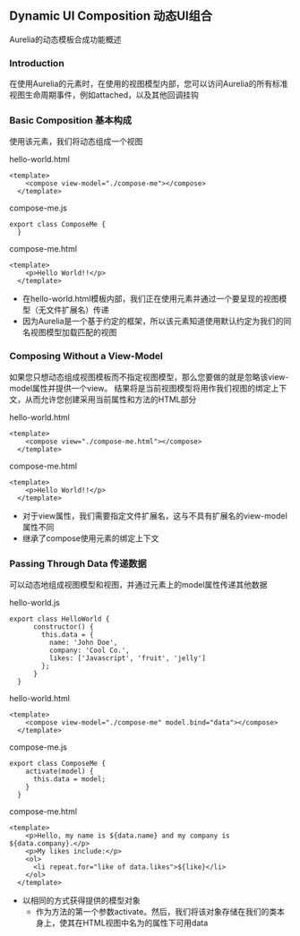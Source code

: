 ## Dynamic UI Composition 动态UI组合

Aurelia的动态模板合成功能概述

### Introduction

在使用Aurelia的<compose>元素时，在使用的视图模型内部，您可以访问Aurelia的所有标准视图生命周期事件，例如attached，以及其他回调挂钩

### Basic Composition 基本构成

使用该<compose>元素，我们将动态组成一个视图

hello-world.html
````
<template>
    <compose view-model="./compose-me"></compose>
  </template>
````

compose-me.js
````
export class ComposeMe {
  }
````
compose-me.html
````
<template>
    <p>Hello World!!</p>
  </template>
````
- 在hello-world.html模板内部，我们正在使用<compose>元素并通过一个要呈现的视图模型（无文件扩展名）传递
- 因为Aurelia是一个基于约定的框架，所以该<compose>元素知道使用默认约定为我们的同名视图模型加载匹配的视图

### Composing Without a View-Model

如果您只想动态组成视图模板而不指定视图模型，那么您要做的就是忽略该view-model属性并提供一个view。
结果将是当前视图模型将用作我们视图的绑定上下文，从而允许您创建采用当前属性和方法的HTML部分

hello-world.html
````
<template>
    <compose view="./compose-me.html"></compose>
  </template>
````

compose-me.html
````
<template>
    <p>Hello World!!</p>
  </template>
````
- 对于view属性，我们需要指定文件扩展名，这与不具有扩展名的view-model属性不同
- 继承了compose使用元素的绑定上下文

### Passing Through Data 传递数据

可以动态地组成视图模型和视图，并通过元素上的model属性传递其他数据<compose>

hello-world.js
````
export class HelloWorld {
      constructor() {
        this.data = {
          name: 'John Doe',
          company: 'Cool Co.',
          likes: ['Javascript', 'fruit', 'jelly']
        };
      }
  }
````
hello-world.html
````
<template>
    <compose view-model="./compose-me" model.bind="data"></compose>
  </template>
````
compose-me.js
````
export class ComposeMe {
    activate(model) {
      this.data = model;
    }
  }
````
compose-me.html
````
<template>
    <p>Hello, my name is ${data.name} and my company is ${data.company}.</p>
    <p>My likes include:</p>
    <ol>
      <li repeat.for="like of data.likes">${like}</li>
    </ol>
  </template>
````

- 以相同的方式获得提供的模型对象
  - 作为方法的第一个参数activate。然后，我们将该对象存储在我们的类本身上，使其在HTML视图中名为的属性下可用data



















